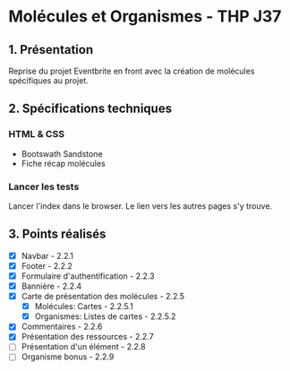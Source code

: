 # Molécules et Organismes - THP J37


## 1. Présentation
Reprise du projet Eventbrite en front avec la création de molécules spécifiques au projet.


## 2. Spécifications techniques
### HTML & CSS
* Bootswath Sandstone
* Fiche récap molécules

### Lancer les tests
Lancer l'index dans le browser.
Le lien vers les autres pages s'y trouve.

## 3. Points réalisés

- [x] Navbar - 2.2.1
- [x] Footer - 2.2.2
- [x] Formulaire d'authentification  - 2.2.3
- [x] Bannière - 2.2.4
- [x] Carte de présentation des molécules - 2.2.5
    - [x] Molécules: Cartes - 2.2.5.1
    - [x] Organismes: Listes de cartes - 2.2.5.2
- [x] Commentaires - 2.2.6
- [x] Présentation des ressources - 2.2.7
- [ ] Présentation d'un élément - 2.2.8
- [ ] Organisme bonus - 2.2.9